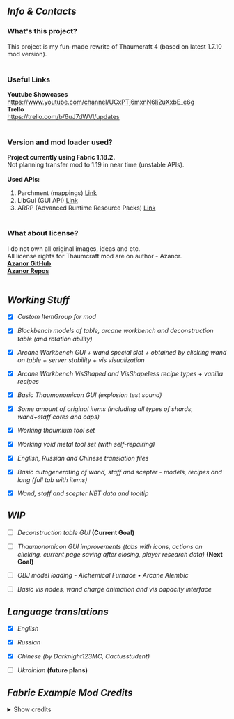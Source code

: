 

## ***Info & Contacts***
  
###  **What's this project?**<br>
  This project is my fun-made rewrite of Thaumcraft 4 (based on latest 1.7.10 mod version).<br><br>
  
###  **Useful Links**<br>
  **Youtube Showcases**<br>
  https://www.youtube.com/channel/UCxPTj6mxnN6Ij2uXxbE_e6g<br>
  **Trello**<br>
  https://trello.com/b/6uJ7dWVl/updates<br><br>
  
###  **Version and mod loader used?**<br>
  **Project currently using Fabric 1.18.2.** <br>
  Not planning transfer mod to 1.19 in near time (unstable APIs). <br><br>
  **Used APIs:**
  1. Parchment (mappings) [Link](https://github.com/ParchmentMC/Parchment)
  2. LibGui (GUI API) [Link](https://github.com/CottonMC/LibGui)
  3. ARRP (Advanced Runtime Resource Packs) [Link](https://github.com/Devan-Kerman/ARRP/)
  <br><br>
  
###  **What about license?**<br>
  I do not own all original images, ideas and etc.<br>
  All license rights for Thaumcraft mod are on author - Azanor.<br>
  [**Azanor GitHub**](https://github.com/Azanor)<br>
  [**Azanor Repos**](https://github.com/Azanor?tab=repositories)<br><br>
  











## ***Working Stuff***
- [x] *Custom ItemGroup for mod*
- [x] *Blockbench models of table, arcane workbench and deconstruction table (and rotation ability)*
- [x] *Arcane Workbench GUI + wand special slot + obtained by clicking wand on table + server stability + vis visualization*
- [x] *Arcane Workbench VisShaped and VisShapeless recipe types + vanilla recipes*
- [x] *Basic Thaumonomicon GUI (explosion test sound)*
- [x] *Some amount of original items (including all types of shards, wand+staff cores and caps)*
- [x] *Working thaumium tool set*
- [x] *Working void metal tool set (with self-repairing)*
- [x] *English, Russian and Chinese translation files*
- [x] *Basic autogenerating of wand, staff and scepter - models, recipes and lang (full tab with items)*
- [x] *Wand, staff and scepter NBT data and tooltip*








## ***WIP***
- [ ] *Deconstruction table GUI* **(Current Goal)** 
- [ ] *Thaumonomicon GUI improvements (tabs with icons, actions on clicking, current page saving after closing, player research data)* **(Next Goal)**
- [ ] *OBJ model loading - Alchemical Furnace • Arcane Alembic*
- [ ] *Basic vis nodes, wand charge animation and vis capacity interface*






## ***Language translations***
- [x] *English*
- [x] *Russian*
- [x] *Chinese (by Darknight123MC, Cactusstudent)*
- [ ] *Ukrainian* **(future plans)**







## ***Fabric Example Mod Credits***
  <details><summary>Show credits</summary> <br> 
    <b>Setup</b> <br>
    For setup instructions please see the <a href="https://fabricmc.net/wiki/tutorial:setup">Fabric Page</a> that relates to the IDE that you are using. <br><br>
    <b>License</b> <br>
    This template is available under the CC0 license. Feel free to learn from it and incorporate it in your own projects. <br><br>
  </details>



